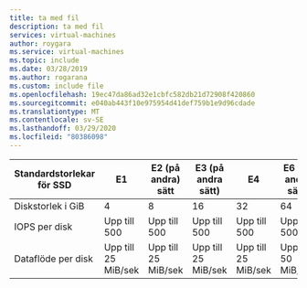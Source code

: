 ```yaml
---
title: ta med fil
description: ta med fil
services: virtual-machines
author: roygara
ms.service: virtual-machines
ms.topic: include
ms.date: 03/28/2019
ms.author: rogarana
ms.custom: include file
ms.openlocfilehash: 19ec47da86ad32e1cbfc582db21d72908f420860
ms.sourcegitcommit: e040ab443f10e975954d41def759b1e9d96cdade
ms.translationtype: MT
ms.contentlocale: sv-SE
ms.lasthandoff: 03/29/2020
ms.locfileid: "80386098"
---
```

| Standardstorlekar för SSD | E1 | E2 (på andra) sätt | E3 (på andra sätt) | E4 | E6 (på andra sätt) | E10 (på andra sätt) | E15 | E20 (på andra sätt) | E30 (på andra sätt) | E40 | E50 (på andra sätt) | E60 (på sin 1960 | E70 (på andra sätt) | E80 |
|--------------------|----|----|----|----|----|-----|-----|-----|-----|-----|-----|------|------|------|
| Diskstorlek i GiB | 4 | 8 | 16 | 32 | 64 | 128 | 256 | 512 | 1,024 | 2 048 | 4,096 | 8 192 | 16 384 | 32 767 |
| IOPS per disk | Upp till 500 | Upp till 500 | Upp till 500 | Upp till 500 | Upp till 500 | Upp till 500 | Upp till 500 | Upp till 500 | Upp till 500 | Upp till 500 | Upp till 500 | Upp till 2 000 | Upp till 4 000 | Upp till 6 000 |
| Dataflöde per disk |  Upp till 25 MiB/sek | Upp till 25 MiB/sek | Upp till 25 MiB/sek | Upp till 25 MiB/sek |  Upp till 50 MiB/sek  |  Upp till 60 MiB/sek | Upp till 60 MiB/sek | Upp till 60 MiB/sek | Upp till 60 MiB/sek | Upp till 60 MiB/sek | Upp till 60 MiB/sek| Upp till 400 MiB/sek |  Upp till 600 MiB/sek | Upp till 750 MiB/sek |
